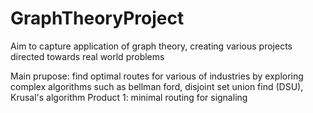 # GraphTheoryProject
Aim to capture application of graph theory, creating various projects directed towards real world problems 

Main prupose: find optimal routes for various of industries by exploring complex algorithms such as bellman ford, disjoint set union find (DSU), Krusal's algorithm
  Product 1: minimal routing for signaling 

